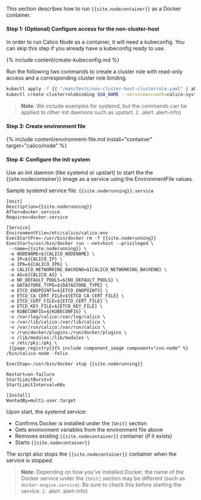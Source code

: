 This section describes how to run `{{site.nodecontainer}}` as a Docker container.

#### Step 1: (Optional) Configure access for the non-cluster-host
In order to run Calico Node as a container, it will need a kubeconfig. You can skip this step if you already have a kubeconfig ready to use.

{% include content/create-kubeconfig.md %}

Run the following two commands to create a cluster role with read-only access and a corresponding cluster role binding.

```bash
kubectl apply -f {{ "/manifests/non-cluster-host-clusterrole.yaml" | absolute_url }}
kubectl create clusterrolebinding $SA_NAME --serviceaccount=calico-system:$HOST_NAME --clusterrole=non-cluster-host-read-only
```

> **Note**: We include examples for systemd, but the commands can be
> applied to other init daemons such as upstart.
{: .alert .alert-info}

#### Step 3: Create environment file

{% include content/environment-file.md install="container" target="calico/node" %}

#### Step 4: Configure the init system

Use an init daemon (like systemd or upstart) to start the the {{site.nodecontainer}} image as a service using the EnvironmentFile values.

Sample systemd service file: `{{site.noderunning}}.service`

```shell
[Unit]
Description={{site.noderunning}}
After=docker.service
Requires=docker.service

[Service]
EnvironmentFile=/etc/calico/calico.env
ExecStartPre=-/usr/bin/docker rm -f {{site.noderunning}}
ExecStart=/usr/bin/docker run --net=host --privileged \
 --name={{site.noderunning}} \
 -e NODENAME=${CALICO_NODENAME} \
 -e IP=${CALICO_IP} \
 -e IP6=${CALICO_IP6} \
 -e CALICO_NETWORKING_BACKEND=${CALICO_NETWORKING_BACKEND} \
 -e AS=${CALICO_AS} \
 -e NO_DEFAULT_POOLS=${NO_DEFAULT_POOLS} \
 -e DATASTORE_TYPE=${DATASTORE_TYPE} \
 -e ETCD_ENDPOINTS=${ETCD_ENDPOINTS} \
 -e ETCD_CA_CERT_FILE=${ETCD_CA_CERT_FILE} \
 -e ETCD_CERT_FILE=${ETCD_CERT_FILE} \
 -e ETCD_KEY_FILE=${ETCD_KEY_FILE} \
 -e KUBECONFIG=${KUBECONFIG} \
 -v /var/log/calico:/var/log/calico \
 -v /var/lib/calico:/var/lib/calico \
 -v /var/run/calico:/var/run/calico \
 -v /run/docker/plugins:/run/docker/plugins \
 -v /lib/modules:/lib/modules \
 -v /etc/pki:/pki \
 {{page.registry}}{% include component_image component="cnx-node" %} /bin/calico-node -felix

ExecStop=-/usr/bin/docker stop {{site.noderunning}}

Restart=on-failure
StartLimitBurst=3
StartLimitInterval=60s

[Install]
WantedBy=multi-user.target
```

Upon start, the systemd service:

  - Confirms Docker is installed under the `[Unit]` section
  - Gets environment variables from the environment file above
  - Removes existing `{{site.nodecontainer}}` container (if it exists)
  - Starts `{{site.nodecontainer}}`

The script also stops the `{{site.nodecontainer}}` container when the service is stopped.

> **Note**: Depending on how you've installed Docker, the name of the Docker service
> under the `[Unit]` section may be different (such as `docker-engine.service`).
> Be sure to check this before starting the service.
{: .alert .alert-info}
